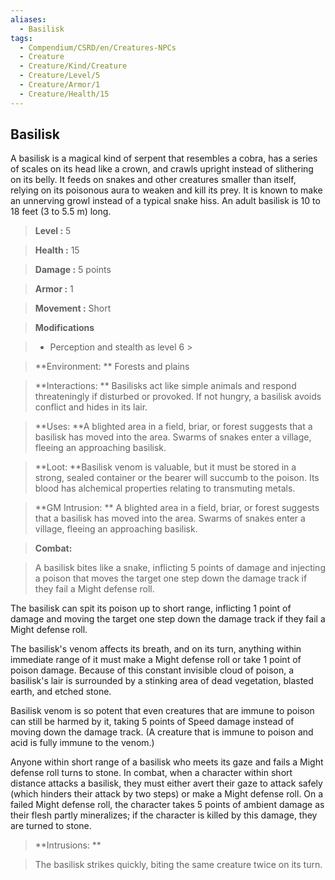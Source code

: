 ```yaml
---
aliases:
  - Basilisk
tags:
  - Compendium/CSRD/en/Creatures-NPCs
  - Creature
  - Creature/Kind/Creature
  - Creature/Level/5
  - Creature/Armor/1
  - Creature/Health/15
---
```

  
    
## Basilisk    
A basilisk is a magical kind of serpent that resembles a cobra, has a series of scales on its head like a crown, and crawls upright instead of slithering on its belly. It feeds on snakes and other creatures smaller than itself, relying on its poisonous aura to weaken and kill its prey. It is known to make an unnerving growl instead of a typical snake hiss. An adult basilisk is 10 to 18 feet (3 to 5.5 m) long.    
  
    
> **Level :** 5    
> **Health :** 15    
> **Damage :** 5 points    
> **Armor :** 1    
> **Movement :** Short    
> **Modifications**    
>- Perception and stealth as level 6 >  
>    
> **Environment: ** Forests and plains    
> **Interactions: ** Basilisks act like simple animals and respond threateningly if disturbed or provoked. If not hungry, a basilisk avoids conflict and hides in its lair.    
> **Uses: **A blighted area in a field, briar, or forest suggests that a basilisk has moved into the area. Swarms of snakes enter a village, fleeing an approaching basilisk.    
> **Loot: **Basilisk venom is valuable, but it must be stored in a strong, sealed container or the bearer will succumb to the poison. Its blood has alchemical properties relating to transmuting metals.    
> **GM Intrusion: ** A blighted area in a field, briar, or forest suggests that a basilisk has moved into the area. Swarms of snakes enter a village, fleeing an approaching basilisk.    
  
> **Combat:**   
> A basilisk bites like a snake, inflicting 5 points of damage and injecting a poison that moves the target one step down the damage track if they fail a Might defense roll.   
The basilisk can spit its poison up to short range, inflicting 1 point of damage and moving the target one step down the damage track if they fail a Might defense roll.   
The basilisk's venom affects its breath, and on its turn, anything within immediate range of it must make a Might defense roll or take 1 point of poison damage. Because of this constant invisible cloud of poison, a basilisk's lair is surrounded by a stinking area of dead vegetation, blasted earth, and etched stone.   
Basilisk venom is so potent that even creatures that are immune to poison can still be harmed by it, taking 5 points of Speed damage instead of moving down the damage track. (A creature that is immune to poison and acid is fully immune to the venom.)   
Anyone within short range of a basilisk who meets its gaze and fails a Might defense roll turns to stone. In combat, when a character within short distance attacks a basilisk, they must either avert their gaze to attack safely (which hinders their attack by two steps) or make a Might defense roll. On a failed Might defense roll, the character takes 5 points of ambient damage as their flesh partly mineralizes; if the character is killed by this damage, they are turned to stone.    
    
  
> **Intrusions: **   
> The basilisk strikes quickly, biting the same creature twice on its turn.    
